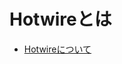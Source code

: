 # Hotwireとは
- [Hotwireについて](/Users/satoshitodaka/my_app/TIL/07_InstaClone_ver7/01_settings_rubocop_rspec_ci/Hotwire.md)